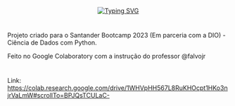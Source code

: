 
<div align=center>
  
[![Typing SVG](https://readme-typing-svg.herokuapp.com?font=Fira+Code&pause=1000&width=435&lines=Pipeline+de+ETL+com+Python)](https://git.io/typing-svg)

</div>

#
Projeto criado para o Santander Bootcamp 2023 (Em parceria com a DIO) - Ciência de Dados com Python.


Feito no Google Colaboratory com a instrução do professor @falvojr

#


Link: https://colab.research.google.com/drive/1WHVpHH567L8RuKHOcpt1HKo3njrVaLmW#scrollTo=BPJQsTCULaC-
